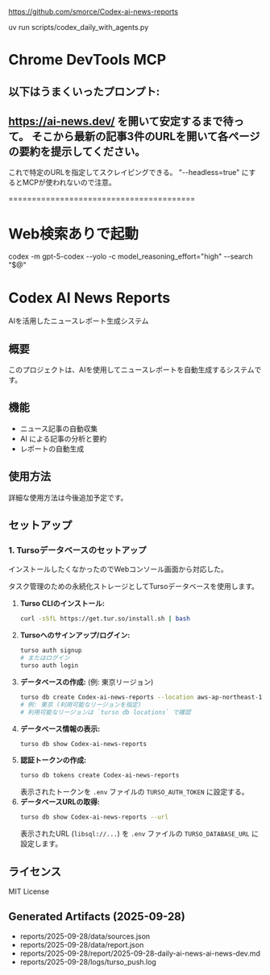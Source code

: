 https://github.com/smorce/Codex-ai-news-reports


uv run scripts/codex_daily_with_agents.py


# Chrome DevTools MCP
以下はうまくいったプロンプト:
---
https://ai-news.dev/ を開いて安定するまで待って。
そこから最新の記事3件のURLを開いて各ページの要約を提示してください。                      
---
これで特定のURLを指定してスクレイピングできる。
"--headless=true" にするとMCPが使われないので注意。


========================================


# Web検索ありで起動
codex -m gpt-5-codex --yolo -c model_reasoning_effort="high" --search "$@"




# Codex AI News Reports

AIを活用したニュースレポート生成システム

## 概要

このプロジェクトは、AIを使用してニュースレポートを自動生成するシステムです。

## 機能

- ニュース記事の自動収集
- AI による記事の分析と要約
- レポートの自動生成

## 使用方法

詳細な使用方法は今後追加予定です。

## セットアップ

### 1. Tursoデータベースのセットアップ

インストールしたくなかったのでWebコンソール画面から対応した。

タスク管理のための永続化ストレージとしてTursoデータベースを使用します。

1.  **Turso CLIのインストール:**
    ```bash
    curl -sSfL https://get.tur.so/install.sh | bash
    ```
2.  **Tursoへのサインアップ/ログイン:**
    ```bash
    turso auth signup
    # またはログイン
    turso auth login
    ```
3.  **データベースの作成:** (例: 東京リージョン)
    ```bash
    turso db create Codex-ai-news-reports --location aws-ap-northeast-1
    # 例: 東京 (利用可能なリージョンを指定)
    # 利用可能なリージョンは `turso db locations` で確認
    ```
4.  **データベース情報の表示:**
    ```bash
    turso db show Codex-ai-news-reports
    ```
5.  **認証トークンの作成:**
    ```bash
    turso db tokens create Codex-ai-news-reports
    ```
    表示されたトークンを `.env` ファイルの `TURSO_AUTH_TOKEN` に設定する。
6.  **データベースURLの取得:**
    ```bash
    turso db show Codex-ai-news-reports --url
    ```
    表示されたURL (`libsql://...`) を `.env` ファイルの `TURSO_DATABASE_URL` に設定します。

## ライセンス

MIT License

## Generated Artifacts (2025-09-28)
- reports/2025-09-28/data/sources.json
- reports/2025-09-28/data/report.json
- reports/2025-09-28/report/2025-09-28-daily-ai-news-ai-news-dev.md
- reports/2025-09-28/logs/turso_push.log